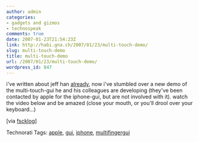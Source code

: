 ```yaml
---
author: admin
categories:
- gadgets and gizmos
- technospeak
comments: true
date: 2007-01-23T21:54:23Z
link: http://habi.gna.ch/2007/01/23/multi-touch-demo/
slug: multi-touch-demo
title: multi-touch-demo
url: /2007/01/23/multi-touch-demo/
wordpress_id: 847
---
```


i've written about jeff han [already](http://habi.gna.ch/2006/08/29/the-future-of-interfaces/), now i've stumbled over a new demo of the multi-touch-gui he and his colleagues are developing (they've been contacted by apple for the iphone-gui, but are not involved with it).
watch the video below and be amazed (close your mouth, or you'll drool over your keyboard...)



[via [fscklog](http://www.fscklog.com/2007/01/die_mglichkeite.html)]


Technorati Tags: [apple](http://www.technorati.com/tag/apple), [gui](http://www.technorati.com/tag/gui), [iphone](http://www.technorati.com/tag/iphone), [multifingergui](http://www.technorati.com/tag/multifingergui)
